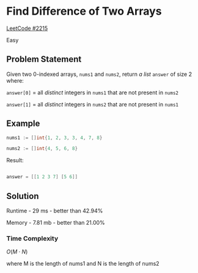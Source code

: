 # Find Difference of Two Arrays

[LeetCode #2215](https://leetcode.com/problems/find-the-difference-of-two-arrays/description/?envType=study-plan-v2&envId=leetcode-75)

Easy

## Problem Statement

Given two 0-indexed arrays, `nums1` and `nums2`, return _a list_ `answer` of size 2 where:

`answer[0]` = all _distinct_ integers in `nums1` that are not present in `nums2`

`answer[1]` = all _distinct_ integers in `nums2` that are not present in `nums1`

## Example

```go
nums1 := []int{1, 2, 3, 3, 4, 7, 8}

nums2 := []int{4, 5, 6, 8}
```

Result:

```go

answer = [[1 2 3 7] [5 6]]
```

## Solution

Runtime - 29 ms - better than 42.94%

Memory - 7.81 mb - better than 21.00%

### Time Complexity

$O(M \cdot N)$

where M is the length of nums1 and N is the length of nums2